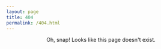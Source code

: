 ```yaml
---
layout: page
title: 404
permalink: /404.html
---
```


<center>Oh, snap! Looks like this page doesn't exist.</center>
